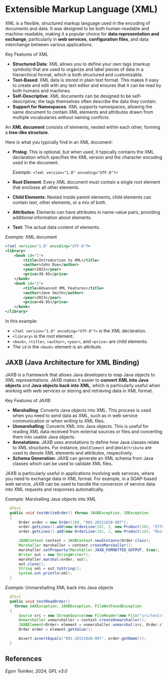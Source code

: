 # Extensible Markup Language (XML)

XML is a flexible, structured markup language used in the encoding of documents and data. 
It was designed to be both human-readable and machine-readable, making it a popular choice 
for **data representation and exchange**, particularly in **web services**, 
**configuration files**, and data interchange between various applications.

Key Features of XML
* **Structured Data**: XML allows you to define your own tags (markup symbols) that are used 
to organize and label pieces of data in a hierarchical format, which is both structured 
and customizable.
* **Text-Based**: XML data is stored in plain text format. This makes it easy to create 
and edit with any text editor and ensures that it can be read by both humans and machines.
* **Self-Descriptive**: XML documents can be designed to be self-descriptive; the tags 
themselves often describe the data they contain.
* **Support for Namespaces**: XML supports namespaces, allowing the same document to contain 
XML elements and attributes drawn from multiple vocabularies without naming conflicts.

An **XML document** consists of elements, nested within each other, 
forming a **tree-like structure**. 

Here is what you typically find in an XML document:
* **Prolog**: This is optional, but when used, it typically contains 
  the XML declaration which specifies the XML version and the 
  character encoding used in the document. 
  
  _Example_: `<?xml version="1.0" encoding="UTF-8"?>`

* **Root Element**: Every XML document must contain a single root 
  element that encloses all other elements.
* **Child Elements**: Nested inside parent elements, child elements 
  can contain text, other elements, or a mix of both.
* **Attributes**: Elements can have attributes in name-value pairs, 
  providing additional information about elements.
* **Text**: The actual data content of elements.

_Example:_ XML document
```XML
<?xml version="1.0" encoding="UTF-8"?>
<library>
    <book id="1">
        <title>Introduction to XML</title>
        <author>John Doe</author>
        <year>2021</year>
        <price>39.95</price>
    </book>
    <book id="2">
        <title>Advanced XML Features</title>
        <author>Jane Smith</author>
        <year>2023</year>
        <price>49.95</price>
    </book>
</library>
```

In this example:

* `<?xml version="1.0" encoding="UTF-8"?>` is the XML declaration.
* `<library>` is the root element.
* `<book>`, `<title>`, `<author>`, `<year>`, and `<price>` are 
  child elements.
* The `id` in the `<book>` element is an attribute.


## JAXB (Java Architecture for XML Binding)

JAXB is a framework that allows Java developers to map Java objects to XML representations. 
JAXB makes it easier to **convert XML into Java objects** and **Java objects back into XML**, 
which is particularly useful when working with web services or storing and retrieving data 
in XML format.

Key Features of JAXB:

* **Marshalling**: Converts Java objects into XML. This process is used when you need to send 
  data as XML, such as in web service communication or when writing to XML files.
* **Unmarshalling**: Converts XML into Java objects. This is useful for reading XML data received 
  from external sources or files and converting them into usable Java objects.
* **Annotations**: JAXB uses annotations to define how Java classes relate to XML structures. 
For instance, `@XmlElement` and `@XmlAttribute` are used to denote XML elements and attributes, 
respectively.
* **Schema Generation**: JAXB can generate an XML schema from Java classes which can be used to 
validate XML files.

JAXB is particularly useful in applications involving web services, where you need to exchange 
data in XML format. For example, in a SOAP-based web service, JAXB can be used to handle the 
conversion of service data into XML requests and responses automatically.

_Example:_ Marshalling Java objects into XML
```Java
  @Test
  public void testWriteOrder() throws JAXBException, IOException
  {
      Order order = new Order(100, "001-20151020-007");
      order.getLines().add(new OrderLine(101, 2, new Product(102, "Effective Java", 3336)));
      order.getLines().add(new OrderLine(101, 2, new Product(103, "Design Patterns", 5280)));

      JAXBContext context = JAXBContext.newInstance(Order.class);
      Marshaller marshaller = context.createMarshaller();
      marshaller.setProperty(Marshaller.JAXB_FORMATTED_OUTPUT, true);
      Writer out = new StringWriter();
      marshaller.marshal(order, out);
      out.close();            
      String xml = out.toString();
      System.out.println(xml);
  }
```

_Example:_ Unmarshalling XML back into Java objects
```Java
  @Test
  public void testReadOrder() 
    throws SAXException, JAXBException, FileNotFoundException
  {
      Source src = new StreamSource(new FileReader(new File("src/test/resources/xml", "order.xml")));
      Unmarshaller unmarshaller = context.createUnmarshaller();
      JAXBElement<Order> element = unmarshaller.unmarshal(src, Order.class);
      Order order = element.getValue();

      Assert.assertEquals("001-20151020-007", order.getName());
  }
```

## References


*Egon Teiniker, 2024, GPL v3.0*